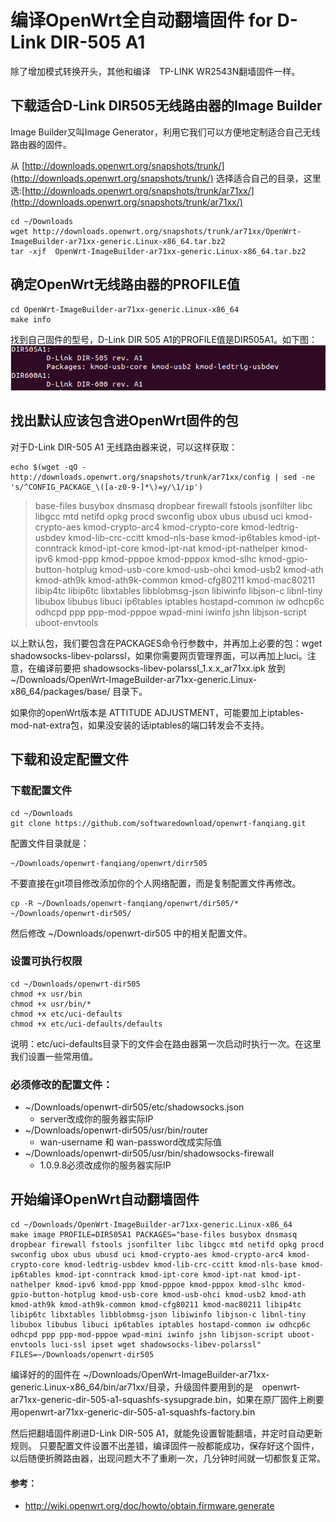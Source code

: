 # 编译OpenWrt全自动翻墙固件 for D-Link DIR-505 A1


除了增加模式转换开头，其他和编译　TP-LINK WR2543N翻墙固件一样。

## 下载适合D-Link DIR505无线路由器的Image Builder

Image Builder又叫Image Generator，利用它我们可以方便地定制适合自己无线路由器的固件。

从 [http://downloads.openwrt.org/snapshots/trunk/](http://downloads.openwrt.org/snapshots/trunk/) 选择适合自己的目录，这里选:[http://downloads.openwrt.org/snapshots/trunk/ar71xx/](http://downloads.openwrt.org/snapshots/trunk/ar71xx/)

	cd ~/Downloads
	wget http://downloads.openwrt.org/snapshots/trunk/ar71xx/OpenWrt-ImageBuilder-ar71xx-generic.Linux-x86_64.tar.bz2
	tar -xjf  OpenWrt-ImageBuilder-ar71xx-generic.Linux-x86_64.tar.bz2


## 确定OpenWrt无线路由器的PROFILE值
	cd OpenWrt-ImageBuilder-ar71xx-generic.Linux-x86_64
	make info

找到自己固件的型号，D-Link DIR 505 A1的PROFILE值是DIR505A1。如下图：
![](images/3.dir505a1-image-profile.png)


## 找出默认应该包含进OpenWrt固件的包
对于D-Link DIR-505 A1 无线路由器来说，可以这样获取：

	echo $(wget -qO - http://downloads.openwrt.org/snapshots/trunk/ar71xx/config | sed -ne 's/^CONFIG_PACKAGE_\([a-z0-9-]*\)=y/\1/ip')

> base-files busybox dnsmasq dropbear firewall fstools jsonfilter libc libgcc mtd netifd opkg procd swconfig ubox ubus ubusd uci kmod-crypto-aes kmod-crypto-arc4 kmod-crypto-core kmod-ledtrig-usbdev kmod-lib-crc-ccitt kmod-nls-base kmod-ip6tables kmod-ipt-conntrack kmod-ipt-core kmod-ipt-nat kmod-ipt-nathelper kmod-ipv6 kmod-ppp kmod-pppoe kmod-pppox kmod-slhc kmod-gpio-button-hotplug kmod-usb-core kmod-usb-ohci kmod-usb2 kmod-ath kmod-ath9k kmod-ath9k-common kmod-cfg80211 kmod-mac80211 libip4tc libip6tc libxtables libblobmsg-json libiwinfo libjson-c libnl-tiny libubox libubus libuci ip6tables iptables hostapd-common iw odhcp6c odhcpd ppp ppp-mod-pppoe wpad-mini iwinfo jshn libjson-script uboot-envtools

以上默认包，我们要包含在PACKAGES命令行参数中，并再加上必要的包：wget shadowsocks-libev-polarssl，如果你需要网页管理界面，可以再加上luci。注意，在编译前要把 shadowsocks-libev-polarssl_1.x.x_ar71xx.ipk 放到 ~/Downloads/OpenWrt-ImageBuilder-ar71xx-generic.Linux-x86_64/packages/base/ 目录下。

如果你的openWrt版本是 ATTITUDE ADJUSTMENT，可能要加上iptables-mod-nat-extra包，如果没安装的话iptables的端口转发会不支持。


## 下载和设定配置文件

### 下载配置文件

	cd ~/Downloads
	git clone https://github.com/softwaredownload/openwrt-fanqiang.git

配置文件目录就是：

	~/Downloads/openwrt-fanqiang/openwrt/dirr505
	
不要直接在git项目修改添加你的个人网络配置，而是复制配置文件再修改。

	cp -R ~/Downloads/openwrt-fanqiang/openwrt/dir505/* ~/Downloads/openwrt-dir505/
	
然后修改 ~/Downloads/openwrt-dir505 中的相关配置文件。
	
### 设置可执行权限
	cd ~/Downloads/openwrt-dir505
	chmod +x usr/bin
	chmod +x usr/bin/*
	chmod +x etc/uci-defaults
	chmod +x etc/uci-defaults/defaults
	
说明：etc/uci-defaults目录下的文件会在路由器第一次启动时执行一次。在这里我们设置一些常用值。
		
### 必须修改的配置文件：
- ~/Downloads/openwrt-dir505/etc/shadowsocks.json 
	* server改成你的服务器实际IP
- ~/Downloads/openwrt-dir505/usr/bin/router
	* wan-username 和 wan-password改成实际值
- ~/Downloads/openwrt-dir505/usr/bin/shadowsocks-firewall
	* 1.0.9.8必须改成你的服务器实际IP


## 开始编译OpenWrt自动翻墙固件
	cd ~/Downloads/OpenWrt-ImageBuilder-ar71xx-generic.Linux-x86_64
	make image PROFILE=DIR505A1 PACKAGES="base-files busybox dnsmasq dropbear firewall fstools jsonfilter libc libgcc mtd netifd opkg procd swconfig ubox ubus ubusd uci kmod-crypto-aes kmod-crypto-arc4 kmod-crypto-core kmod-ledtrig-usbdev kmod-lib-crc-ccitt kmod-nls-base kmod-ip6tables kmod-ipt-conntrack kmod-ipt-core kmod-ipt-nat kmod-ipt-nathelper kmod-ipv6 kmod-ppp kmod-pppoe kmod-pppox kmod-slhc kmod-gpio-button-hotplug kmod-usb-core kmod-usb-ohci kmod-usb2 kmod-ath kmod-ath9k kmod-ath9k-common kmod-cfg80211 kmod-mac80211 libip4tc libip6tc libxtables libblobmsg-json libiwinfo libjson-c libnl-tiny libubox libubus libuci ip6tables iptables hostapd-common iw odhcp6c odhcpd ppp ppp-mod-pppoe wpad-mini iwinfo jshn libjson-script uboot-envtools luci-ssl ipset wget shadowsocks-libev-polarssl" FILES=~/Downloads/openwrt-dir505

编译好的的固件在 ~/Downloads/OpenWrt-ImageBuilder-ar71xx-generic.Linux-x86_64/bin/ar71xx/目录，升级固件要用到的是　openwrt-ar71xx-generic-dir-505-a1-squashfs-sysupgrade.bin，如果在原厂固件上刷要用openwrt-ar71xx-generic-dir-505-a1-squashfs-factory.bin

然后把翻墙固件刷进D-Link DIR-505 A1，就能免设置智能翻墙，并定时自动更新规则。
只要配置文件设置不出差错，编译固件一般都能成功，保存好这个固件，以后随便折腾路由器，出现问题大不了重刷一次，几分钟时间就一切都恢复正常。


#### 参考：
- http://wiki.openwrt.org/doc/howto/obtain.firmware.generate
